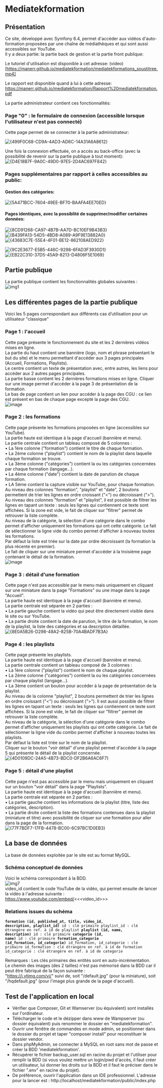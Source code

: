 # Mediatekformation
## Présentation
Ce site, développé avec Symfony 6.4, permet d'accéder aux vidéos d'auto-formation proposées par une chaîne de médiathèques et qui sont aussi accessibles sur YouTube.<br> 
Il y a deux partie: la partie back de gestion et la partie front publique: 


Le tutoriel d'utilisation est disponible à cet adresse: (video)[https://manerr.github.io/mediatekformation/mediatekformations_soustitree.mp4]


Le rapport est disponible quand à lui à cette adresse: https://manerr.github.io/mediatekformation/Rapport%20mediatekformation.pdf


La partie administrateur contient ces fonctionnalités:

### Page "0" : le formulaire de connexion (accessible lorsque l'utilisateur n'est pas connecté)
Cette page permet de se connecter à la partie administrateur: 

![{499F0C68-CD9A-4AD3-AD6C-14A31A6A8612}](https://github.com/user-attachments/assets/3e2a08d8-859f-446b-9205-8440012507e7)


Une fois la connexion effectuée, on a accès au back-office (avec la possibilité de revenir sur la partie publique à tout moment): 
![{D4E18B7F-9A0C-49D0-97E5-2D4AC697F842}](https://github.com/user-attachments/assets/7f70582f-e87d-47ec-ac97-22f4b879125f)

### Pages supplémentaires par rapport à celles accessibles au public:

#### Gestion des catégories: 

![{5A471BCC-7604-49EE-BF70-BAAFA4EE70ED}](https://github.com/user-attachments/assets/ae4c2bc4-1d1d-49c2-9810-8ff50c7aed25)

#### Pages identiques, avec la possiblité de supprimer/modifier certaines données: 

![{8CD91268-CA97-4B7B-AA7D-BC10EF9B43B3}](https://github.com/user-attachments/assets/145f41db-48ae-4684-a512-df55b8eea7c4)
![{B439FA13-54D5-4BD8-A089-A9F9E13882A0}](https://github.com/user-attachments/assets/df9143c5-9f3a-4627-8c1a-dc7e082c1e1c)
![{43683C7E-55E4-4F01-BE12-862108AED922}](https://github.com/user-attachments/assets/768f1bd7-b4cc-43d6-8212-51cd267ccd0f)

![{9C2E3677-E5B5-446C-9298-6FAD3F3930D1}](https://github.com/user-attachments/assets/33d940f8-ec37-4893-9f33-774b3b236a01)
![{EB22C310-37D5-45A9-8213-D4806F5E1069}](https://github.com/user-attachments/assets/898b58d3-7637-46a9-8656-96adc31e845c)


## Partie publique


La partie publique contient les fonctionnalités globales suivantes :<br>
![img1](https://github.com/user-attachments/assets/9c5c503b-738d-40cf-ba53-36ba4c0209e8)



## Les différentes pages de la partie publique
Voici les 5 pages correspondant aux différents cas d’utilisation pour un utilisateur "classique"



### Page 1 : l'accueil
Cette page présente le fonctionnement du site et les 2 dernières vidéos mises en ligne.<br>
La partie du haut contient une bannière (logo, nom et phrase présentant le but du site) et le menu permettant d'accéder aux 3 pages principales (Accueil, Formations, Playlists).<br>
Le centre contient un texte de présentation avec, entre autres, les liens pour accéder aux 2 autres pages principales.<br>
La partie basse contient les 2 dernières formations mises en ligne. Cliquer sur une image permet d'accéder à la page 3 de présentation de la formation.<br>
Le bas de page contient un lien pour accéder à la page des CGU : ce lien est présent en bas de chaque page excepté la page des CGU.<br>
![image](https://github.com/user-attachments/assets/450a3e77-1feb-41c6-9bb5-0d8c7cec9b87)


### Page 2 : les formations
Cette page présente les formations proposées en ligne (accessibles sur YouTube).<br>
La partie haute est identique à la page d'accueil (bannière et menu).<br>
La partie centrale contient un tableau composé de 5 colonnes :<br>
•	La 1ère colonne ("formation") contient le titre de chaque formation.<br>
•	La 2ème colonne ("playlist") contient le nom de la playlist dans laquelle chaque formation se trouve.<br>
•	La 3ème colonne ("catégories") contient la ou les catégories concernées par chaque formation (langage…).<br>
•	La 4ème colonne ("date") contient la date de parution de chaque formation.<br>
•	LA 5ème contient la capture visible sur YouTube, pour chaque formation.<br>
Au niveau des colonnes "formation", "playlist" et "date", 2 boutons permettent de trier les lignes en ordre croissant ("<") ou décroissant (">").<br>
Au niveau des colonnes "formation" et "playlist", il est possible de filtrer les lignes en tapant un texte : seuls les lignes qui contiennent ce texte sont affichées. Si la zone est vide, le fait de cliquer sur "filtrer" permet de retrouver la liste complète.<br> 
Au niveau de la catégorie, la sélection d'une catégorie dans le combo permet d'afficher uniquement les formations qui ont cette catégorie. Le fait de sélectionner la ligne vide du combo permet d'afficher à nouveau toutes les formations.<br>
Par défaut la liste est triée sur la date par ordre décroissant (la formation la plus récente en premier).<br>
Le fait de cliquer sur une miniature permet d'accéder à la troisième page contenant le détail de la formation.<br>
![image](https://github.com/user-attachments/assets/234e75cd-6cbb-4191-a042-a21907f9a0d8)



### Page 3 : détail d'une formation
Cette page n'est pas accessible par le menu mais uniquement en cliquant sur une miniature dans la page "Formations" ou une image dans la page "Accueil".<br>
La partie haute est identique à la page d'accueil (bannière et menu).<br>
La partie centrale est séparée en 2 parties :<br>
•	La partie gauche contient la vidéo qui peut être directement visible dans le site ou sur YouTube.<br>
•	La partie droite contient la date de parution, le titre de la formation, le nom de la playlist, la liste des catégories et sa description détaillée.<br>
![{8E0A5B26-D298-48A2-825B-70A4BADF7B3A}](https://github.com/user-attachments/assets/15d4ee39-3d8b-4496-93e5-9b0d9704883f)

### Page 4 : les playlists
Cette page présente les playlists.<br>
La partie haute est identique à la page d'accueil (bannière et menu).<br>
La partie centrale contient un tableau composé de 3 colonnes :<br>
•	La 1ère colonne ("playlist") contient le nom de chaque playlist.<br>
•	La 2ème colonne ("catégories") contient la ou les catégories concernées par chaque playlist (langage…).<br>
•	La 3ème contient un bouton pour accéder à la page de présentation de la playlist.<br>
Au niveau de la colonne "playlist", 2 boutons permettent de trier les lignes en ordre croissant ("<") ou décroissant (">"). Il est aussi possible de filtrer les lignes en tapant un texte : seuls les lignes qui contiennent ce texte sont affichées. Si la zone est vide, le fait de cliquer sur "filtrer" permet de retrouver la liste complète.<br> 
Au niveau de la catégorie, la sélection d'une catégorie dans le combo permet d'afficher uniquement les playlists qui ont cette catégorie. Le fait de sélectionner la ligne vide du combo permet d'afficher à nouveau toutes les playlists.<br>
Par défaut la liste est triée sur le nom de la playlist.<br>
Cliquer sur le bouton "voir détail" d'une playlist permet d'accéder à la page 5 qui présente le détail de la playlist concernée.<br>
![{4D0109DC-24A5-4B73-BDC0-DF2B6A6AC6F7}](https://github.com/user-attachments/assets/e4ecdf5f-1913-4fc8-b400-f1478bfa031a)

### Page 5 : détail d'une playlist
Cette page n'est pas accessible par le menu mais uniquement en cliquant sur un bouton "voir détail" dans la page "Playlists".<br>
La partie haute est identique à la page d'accueil (bannière et menu).<br>
La partie centrale est séparée en 2 parties :<br>
•	La partie gauche contient les informations de la playlist (titre, liste des catégories, description).<br>
•	La partie droite contient la liste des formations contenues dans la playlist (miniature et titre) avec possibilité de cliquer sur une formation pour aller dans la page de la formation.<br>
![{77F7BDF7-17FB-4478-BC00-6C97BC1D0EB3}](https://github.com/user-attachments/assets/57ced5e9-dfb9-4f10-9410-f1ddbbb6c70e)

## La base de données
La base de données exploitée par le site est au format MySQL.
### Schéma conceptuel de données
Voici le schéma correspondant à la BDD.<br>
![img7](https://github.com/user-attachments/assets/f3eca694-bf96-4f6f-811e-9d11a7925e9e)
<br>video_id contient le code YouTube de la vidéo, qui permet ensuite de lancer la vidéo à l'adresse suivante :<br>
https://www.youtube.com/embed/<<<video_id>>>
### Relations issues du schéma
<code><strong>formation (id, published_at, title, video_id, description, playlist_id)</strong>
id : clé primaire
playlist_id : clé étrangère en ref. à id de playlist
<strong>playlist (id, name, description)</strong>
id : clé primaire
<strong>categorie (id, name)</strong>
id : clé primaire
<strong>formation_categorie (id_formation, id_categorie)</strong>
id_formation, id_categorie : clé primaire
id_formation : clé étrangère en ref. à id de formation
id_categorie : clé étrangère en ref. à id de categorie</code>

Remarques : 
Les clés primaires des entités sont en auto-incrémentation.<br>
Le chemin des images (des 2 tailles) n'est pas mémorisé dans la BDD car il peut être fabriqué de la façon suivante :<br>
"https://i.ytimg.com/vi/" suivi de, soit "/default.jpg" (pour la miniature), soit "/hqdefault.jpg" (pour l'image plus grande de la page d'accueil).
## Test de l'application en local
- Vérifier que Composer, Git et Wamserver (ou équivalent) sont installés sur l'ordinateur.
- Télécharger le code et le dézipper dans www de Wampserver (ou dossier équivalent) puis renommer le dossier en "mediatekformation".<br>
- Ouvrir une fenêtre de commandes en mode admin, se positionner dans le dossier du projet et taper "composer install" pour reconstituer le dossier vendor.<br>
- Dans phpMyAdmin, se connecter à MySQL en root sans mot de passe et créer la BDD 'mediatekformation'.<br>
- Récupérer le fichier backup_user.sql en racine du projet et l'utiliser pour remplir la BDD (si vous voulez mettre un login/pwd d'accès, il faut créer un utilisateur, lui donner les droits sur la BDD et il faut le préciser dans le fichier ".env" en racine du projet).<br>
- De préférence, ouvrir l'application dans un IDE professionnel. L'adresse pour la lancer est : http://localhost/mediatekformation/public/index.php<br>
